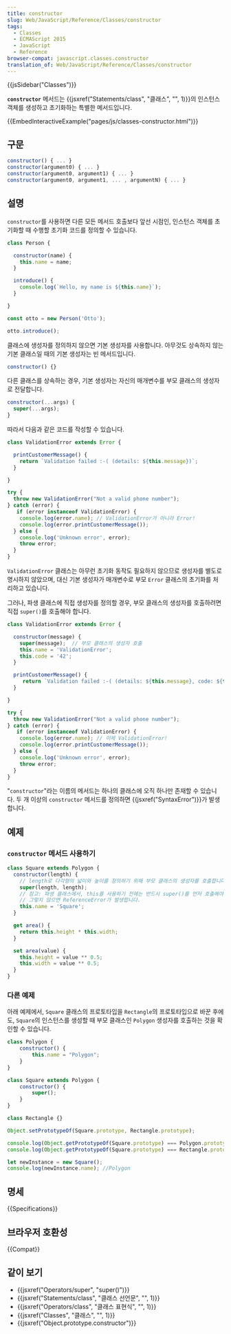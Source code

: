```yaml
---
title: constructor
slug: Web/JavaScript/Reference/Classes/constructor
tags:
  - Classes
  - ECMAScript 2015
  - JavaScript
  - Reference
browser-compat: javascript.classes.constructor
translation_of: Web/JavaScript/Reference/Classes/constructor
---
```

{{jsSidebar("Classes")}}

**`constructor`** 메서드는 {{jsxref("Statements/class", "클래스", "", 1)}}의 인스턴스 객체를 생성하고 초기화하는 특별한 메서드입니다.

{{EmbedInteractiveExample("pages/js/classes-constructor.html")}}

## 구문

```js
constructor() { ... }
constructor(argument0) { ... }
constructor(argument0, argument1) { ... }
constructor(argument0, argument1, ... , argumentN) { ... }
```

## 설명

`constructor`를 사용하면 다른 모든 메서드 호출보다 앞선 시점인, 인스턴스 객체를 초기화할 때 수행할 초기화 코드를 정의할 수 있습니다.

```js
class Person {

  constructor(name) {
    this.name = name;
  }

  introduce() {
    console.log(`Hello, my name is ${this.name}`);
  }

}

const otto = new Person('Otto');

otto.introduce();
```

클래스에 생성자를 정의하지 않으면 기본 생성자를 사용합니다. 아무것도 상속하지 않는 기본 클래스일 때의 기본 생성자는 빈 메서드입니다.

```js
constructor() {}
```

다른 클래스를 상속하는 경우, 기본 생성자는 자신의 매개변수를 부모 클래스의 생성자로 전달합니다.

```js
constructor(...args) {
  super(...args);
}
```

따라서 다음과 같은 코드를 작성할 수 있습니다.

```js
class ValidationError extends Error {

  printCustomerMessage() {
    return `Validation failed :-( (details: ${this.message})`;
  }

}

try {
  throw new ValidationError("Not a valid phone number");
} catch (error) {
   if (error instanceof ValidationError) {
    console.log(error.name); // ValidationError가 아니라 Error!
    console.log(error.printCustomerMessage());
  } else {
    console.log('Unknown error', error);
    throw error;
  }
}
```

`ValidationError` 클래스는 아무런 초기화 동작도 필요하지 않으므로 생성자를 별도로 명시하지 않았으며, 대신 기본 생성자가 매개변수로 부모 `Error` 클래스의 초기화를 처리하고 있습니다.

그러나, 파생 클래스에 직접 생성자를 정의할 경우, 부모 클래스의 생성자를 호출하려면 직접 `super()`를 호출해야 합니다.

```js
class ValidationError extends Error {

  constructor(message) {
    super(message);  // 부모 클래스의 생성자 호출
    this.name = 'ValidationError';
    this.code = '42';
  }

  printCustomerMessage() {
     return `Validation failed :-( (details: ${this.message}, code: ${this.code})`;
  }

}

try {
  throw new ValidationError("Not a valid phone number");
} catch (error) {
   if (error instanceof ValidationError) {
    console.log(error.name); // 이제 ValidationError!
    console.log(error.printCustomerMessage());
  } else {
    console.log('Unknown error', error);
    throw error;
  }
}
```

"`constructor`"라는 이름의 메서드는 하나의 클래스에 오직 하나만 존재할 수 있습니다. 두 개 이상의 `constructor` 메서드를 정의하면 {{jsxref("SyntaxError")}}가 발생합니다.

## 예제

### `constructor` 메서드 사용하기

```js
class Square extends Polygon {
  constructor(length) {
    // length로 다각형의 넓이와 높이를 정의하기 위해 부모 클래스의 생성자를 호출합니다.
    super(length, length);
    // 참고: 파생 클래스에서, this를 사용하기 전에는 반드시 super()를 먼저 호출해야 합니다.
    // 그렇지 않으면 ReferenceError가 발생합니다.
    this.name = 'Square';
  }

  get area() {
    return this.height * this.width;
  }

  set area(value) {
    this.height = value ** 0.5;
    this.width = value ** 0.5;
  }
}
```

### 다른 예제

아래 예제에서, `Square` 클래스의 프로토타입을 `Rectangle`의 프로토타입으로 바꾼 후에도, `Square`의 인스턴스를 생성할 때 부모 클래스인 `Polygon` 생성자를 호출하는 것을 확인할 수 있습니다.

```js
class Polygon {
    constructor() {
        this.name = "Polygon";
    }
}

class Square extends Polygon {
    constructor() {
        super();
    }
}

class Rectangle {}

Object.setPrototypeOf(Square.prototype, Rectangle.prototype);

console.log(Object.getPrototypeOf(Square.prototype) === Polygon.prototype); //false
console.log(Object.getPrototypeOf(Square.prototype) === Rectangle.prototype); //true

let newInstance = new Square();
console.log(newInstance.name); //Polygon
```

## 명세

{{Specifications}}

## 브라우저 호환성

{{Compat}}

## 같이 보기

- {{jsxref("Operators/super", "super()")}}
- {{jsxref("Statements/class", "클래스 선언문", "", 1)}}
- {{jsxref("Operators/class", "클래스 표현식", "", 1)}}
- {{jsxref("Classes", "클래스", "", 1)}}
- {{jsxref("Object.prototype.constructor")}}
